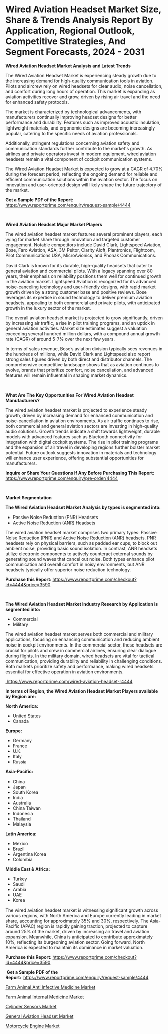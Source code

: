 <p><h1>Wired Aviation Headset Market Size, Share & Trends Analysis Report By Application, Regional Outlook, Competitive Strategies, And Segment Forecasts, 2024 - 2031</h1></p><p><strong>Wired Aviation Headset Market Analysis and Latest Trends</strong></p>
<p><p>The Wired Aviation Headset Market is experiencing steady growth due to the increasing demand for high-quality communication tools in aviation. Pilots and aircrew rely on wired headsets for clear audio, noise cancellation, and comfort during long hours of operation. This market is expanding as aviation activities recover and grow, driven by rising air travel and the need for enhanced safety protocols.</p><p>The market is characterized by technological advancements, with manufacturers continually improving headset designs for better performance and durability. Features such as improved acoustic insulation, lightweight materials, and ergonomic designs are becoming increasingly popular, catering to the specific needs of aviation professionals.</p><p>Additionally, stringent regulations concerning aviation safety and communication standards further contribute to the market's growth. As airlines and private operators invest in modern equipment, wired aviation headsets remain a vital component of cockpit communication systems. </p><p>The Wired Aviation Headset Market is expected to grow at a CAGR of 4.70% during the forecast period, reflecting the ongoing demand for reliable and efficient communication solutions within the aviation sector. The focus on innovation and user-oriented design will likely shape the future trajectory of the market.</p></p>
<p><strong>Get a Sample PDF of the Report:&nbsp;</strong> <a href="https://www.reportprime.com/enquiry/request-sample/4444">https://www.reportprime.com/enquiry/request-sample/4444</a></p>
<p>&nbsp;</p>
<p><strong>Wired Aviation Headset Major Market Players</strong></p>
<p><p>The wired aviation headset market features several prominent players, each vying for market share through innovation and targeted customer engagement. Notable competitors include David Clark, Lightspeed Aviation, Bose, Faro Aviation, ASA, 3M Peltor, Clarity Aloft, Plantronics, Flightcom, Pilot Communications USA, MicroAvionics, and Phonak Communications. </p><p>David Clark is known for its durable, high-quality headsets that cater to general aviation and commercial pilots. With a legacy spanning over 80 years, their emphasis on reliability positions them well for continued growth in the aviation market. Lightspeed Aviation is recognized for its advanced noise-canceling technology and user-friendly designs, with rapid market growth driven by a strong customer base and positive reviews. Bose leverages its expertise in sound technology to deliver premium aviation headsets, appealing to both commercial and private pilots, with anticipated growth in the luxury sector of the market.</p><p>The overall aviation headset market is projected to grow significantly, driven by increasing air traffic, a rise in pilot training programs, and an uptick in general aviation activities. Market size estimates suggest a valuation exceeding several hundred million dollars, with a compound annual growth rate (CAGR) of around 5-7% over the next few years.</p><p>In terms of sales revenue, Bose’s aviation division typically sees revenues in the hundreds of millions, while David Clark and Lightspeed also report strong sales figures driven by both direct and distributor channels. The comprehensive competitive landscape shows that as aviation continues to evolve, brands that prioritize comfort, noise cancellation, and advanced features will remain influential in shaping market dynamics.</p></p>
<p>&nbsp;</p>
<p><strong>What Are The Key Opportunities For Wired Aviation Headset Manufacturers?</strong></p>
<p><p>The wired aviation headset market is projected to experience steady growth, driven by increasing demand for enhanced communication and noise-cancellation in aviation environments. As air traffic continues to rise, both commercial and general aviation sectors are investing in high-quality audio solutions. Growth trends indicate a shift towards lightweight, durable models with advanced features such as Bluetooth connectivity for integration with digital cockpit systems. The rise in pilot training programs and the expansion of air travel in developing regions further bolster market potential. Future outlook suggests innovation in materials and technology will enhance user experience, offering substantial opportunities for manufacturers.</p></p>
<p><strong>Inquire or Share Your Questions If Any Before Purchasing This Report:</strong> <a href="https://www.reportprime.com/enquiry/pre-order/4444">https://www.reportprime.com/enquiry/pre-order/4444</a></p>
<p>&nbsp;</p>
<p><strong>Market Segmentation</strong></p>
<p><strong>The Wired Aviation Headset Market Analysis by types is segmented into:</strong></p>
<p><ul><li>Passive Noise Reduction (PNR) Headsets</li><li>Active Noise Reduction (ANR) Headsets</li></ul></p>
<p><p>The wired aviation headset market comprises two primary types: Passive Noise Reduction (PNR) and Active Noise Reduction (ANR) headsets. PNR headsets rely on physical barriers, such as padded ear cups, to block out ambient noise, providing basic sound isolation. In contrast, ANR headsets utilize electronic components to actively counteract external sounds by generating sound waves that cancel out noise. Both types enhance pilot communication and overall comfort in noisy environments, but ANR headsets typically offer superior noise reduction technology.</p></p>
<p><strong>Purchase this Report:&nbsp;</strong><a href="https://www.reportprime.com/checkout?id=4444&price=3590">https://www.reportprime.com/checkout?id=4444&price=3590</a></p>
<p>&nbsp;</p>
<p><strong>The Wired Aviation Headset Market Industry Research by Application is segmented into:</strong></p>
<p><ul><li>Commercial</li><li>Military</li></ul></p>
<p><p>The wired aviation headset market serves both commercial and military applications, focusing on enhancing communication and reducing ambient noise in cockpit environments. In the commercial sector, these headsets are crucial for pilots and crew in commercial airlines, ensuring clear dialogue during flights. In the military domain, wired headsets are vital for tactical communication, providing durability and reliability in challenging conditions. Both markets prioritize safety and performance, making wired headsets essential for effective operation in aviation environments.</p></p>
<p><a href="https://www.reportprime.com/wired-aviation-headset-r4444">&nbsp;https://www.reportprime.com/wired-aviation-headset-r4444</a></p>
<p><strong>In terms of Region, the Wired Aviation Headset Market Players available by Region are:</strong></p>
<p>
    <p> <strong> North America: </strong>
        <ul>
            <li>United States</li>
            <li>Canada</li>
        </ul>
        </p> 
    <p> <strong> Europe: </strong>
        <ul>
            <li>Germany</li>
            <li>France</li>
            <li>U.K.</li>
            <li>Italy</li>
            <li>Russia</li>
        </ul>
        </p> 
    <p> <strong> Asia-Pacific: </strong>
        <ul>
            <li>China</li>
            <li>Japan</li>
            <li>South Korea</li>
            <li>India</li>
            <li>Australia</li>
            <li>China Taiwan</li>
            <li>Indonesia</li>
            <li>Thailand</li>
            <li>Malaysia</li>
        </ul>
        </p> 
    <p> <strong> Latin America: </strong>
        <ul>
            <li>Mexico</li>
            <li>Brazil</li>
            <li>Argentina Korea</li>
            <li>Colombia</li>
        </ul>
        </p> 
    <p> <strong> Middle East & Africa: </strong>
        <ul>
            <li>Turkey</li>
            <li>Saudi</li>
            <li>Arabia</li>
            <li>UAE</li>
            <li>Korea</li>
        </ul>
    </p>
    </p>
<p><p>The wired aviation headset market is witnessing significant growth across various regions, with North America and Europe currently leading in market share, accounting for approximately 35% and 30%, respectively. The Asia-Pacific (APAC) region is rapidly gaining traction, projected to capture around 25% of the market, driven by increasing air travel and aviation expansion. Meanwhile, China is anticipated to contribute approximately 10%, reflecting its burgeoning aviation sector. Going forward, North America is expected to maintain its dominance in market valuation.</p></p>
<p><strong>Purchase this Report: </strong><a href="https://www.reportprime.com/checkout?id=4444&price=3590">https://www.reportprime.com/checkout?id=4444&price=3590</a></p>
<p>&nbsp;<strong>Get a Sample PDF of the Report:&nbsp;&nbsp;</strong><a href="https://www.reportprime.com/enquiry/request-sample/4444">https://www.reportprime.com/enquiry/request-sample/4444</a></p>
<p><strong></strong></p>
<p><p><a href="https://issuu.com/reportprime-2/docs/farm-animal-anti-infective-medicine_dc89bfeca492ac">Farm Animal Anti Infective Medicine Market</a></p><p><a href="https://issuu.com/reportprime-2/docs/farm-animal-internal-medicine-marke_521c2fb9a379c5">Farm Animal Internal Medicine Market</a></p><p><a href="https://www.linkedin.com/pulse/cylinder-sensors-industry-sector-market-dynamics-future-vdz9c?trackingId=GdVdpT%2FZTd6bu6iBNtbaag%3D%3D">Cylinder Sensors Market</a></p><p><a href="https://github.com/GroverBarry/Market-Research-Report-List-7/blob/main/general-aviation-headset-market.md">General Aviation Headset Market</a></p><p><a href="https://www.linkedin.com/pulse/emerging-trends-motorcycle-engine-market-global-outlook-clygc?trackingId=pVSTtuJpTfukUWwL0Xpw8w%3D%3D">Motorcycle Engine Market</a></p></p>